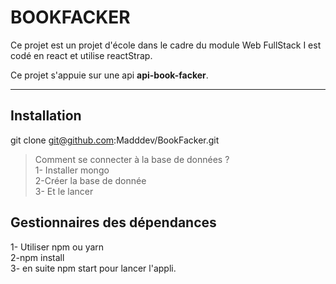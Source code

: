 

BOOKFACKER
===================

Ce projet est un projet d'école dans le cadre du module Web FullStack 
I est codé en react et utilise reactStrap.

Ce projet s'appuie sur une api **api-book-facker**.

----------
Installation
-------------
git clone git@github.com:Madddev/BookFacker.git

> Comment se connecter à la base de données ?   
1- Installer mongo  
2-Créer la base de donnée   
3- Et le lancer

Gestionnaires des dépendances
-------------
1- Utiliser npm ou yarn     
2-npm install       
3- en suite  npm start pour lancer l'appli.